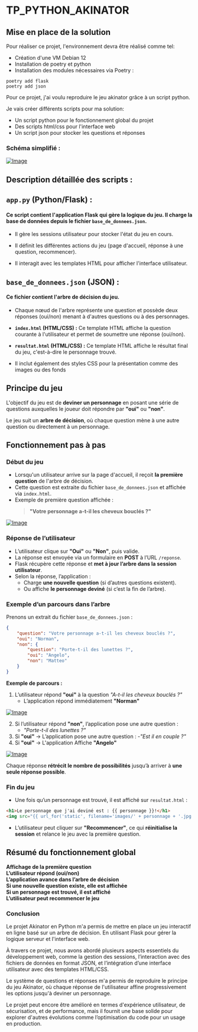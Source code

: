 # TP_PYTHON_AKINATOR
## Mise en place de la solution
Pour réaliser ce projet, l'environnement devra être réalisé comme tel:

- Création d'une VM Debian 12
- Installation de poetry et python
- Installation des modules nécessaires via Poetry :
```
poetry add flask
poetry add json
```

Pour ce projet, j'ai voulu reproduire le jeu akinator grâce à un script python.

Je vais créer différents scripts pour ma solution:

- Un script python pour le fonctionnement global du projet
- Des scripts html/css pour l'interface web
- Un script json pour stocker les questions et réponses
### Schéma simplifié :
[![Image](https://i.goopics.net/18fa3j.png)](https://goopics.net/i/18fa3j)

## Description détaillée des scripts :

## `app.py` (Python/Flask) :  

#### Ce script contient l'application Flask qui gère la logique du jeu.  Il charge la base de données depuis le fichier `base_de_donnees.json`.

* Il gère les sessions utilisateur pour stocker l'état du jeu en cours.

* Il définit les différentes actions du jeu (page d'accueil, réponse à une question, recommencer).

-  Il interagit avec les templates HTML pour afficher l'interface utilisateur.

 

## `base_de_donnees.json` (JSON) :

#### Ce fichier contient l'arbre de décision du jeu.

* Chaque nœud de l'arbre représente une question et possède deux réponses (oui/non) menant à d'autres questions ou à des personnages.

* **`index.html` (HTML/CSS) :**  Ce template HTML affiche la question courante à l'utilisateur et permet de soumettre une réponse (oui/non).
 
* **`resultat.html` (HTML/CSS) :**  Ce template HTML affiche le résultat final du jeu, c'est-à-dire le personnage trouvé.

* Il inclut également des styles CSS pour la présentation comme des images ou des fonds



##  Principe du jeu  
L'objectif du jeu est de **deviner un personnage** en posant une série de questions auxquelles le joueur doit répondre par **"oui"** ou **"non"**.  

Le jeu suit un **arbre de décision**, où chaque question mène à une autre question ou directement à un personnage.  



##  Fonctionnement pas à pas  

### Début du jeu  
- Lorsqu'un utilisateur arrive sur la page d'accueil, il reçoit **la première question** de l'arbre de décision.  
- Cette question est extraite du fichier `base_de_donnees.json` et affichée via `index.html`.  
- Exemple de première question affichée :  
  > **"Votre personnage a-t-il les cheveux bouclés ?"**

[![Image](https://i.goopics.net/hoxgir.png)](https://goopics.net/i/hoxgir)



### Réponse de l’utilisateur  
- L’utilisateur clique sur **"Oui"** ou **"Non"**, puis valide.  
- La réponse est envoyée via un formulaire en **POST** à l’URL `/reponse`.  
- Flask récupère cette réponse et **met à jour l’arbre dans la session utilisateur**.  
- Selon la réponse, l’application :  
  - Charge **une nouvelle question** (si d’autres questions existent).  
  - Ou affiche **le personnage deviné** (si c’est la fin de l’arbre).  



### Exemple d’un parcours dans l’arbre  
Prenons un extrait du fichier `base_de_donnees.json` :  

```json
{
    "question": "Votre personnage a-t-il les cheveux bouclés ?",
    "oui": "Norman",
    "non": {
        "question": "Porte-t-il des lunettes ?",
        "oui": "Angelo",
        "non": "Matteo"
    }
}
```

**Exemple de parcours :**  
1. L’utilisateur répond **"oui"** à la question _"A-t-il les cheveux bouclés ?"_  
   -  L’application répond immédiatement **"Norman"**

[![Image](https://i.goopics.net/ax662w.png)](https://goopics.net/i/ax662w)

2. Si l’utilisateur répond **"non"**, l’application pose une autre question :  
   - _"Porte-t-il des lunettes ?"_
3. Si **"oui"** → L’application pose une autre question :
   -_"Est il en couple ?"_
4. Si **"oui"** → L'application Affiche **"Angelo"**

[![Image](https://i.goopics.net/53ogaa.png)](https://goopics.net/i/53ogaa)

Chaque réponse **rétrécit le nombre de possibilités** jusqu’à arriver à **une seule réponse possible**.



### Fin du jeu  
- Une fois qu’un personnage est trouvé, il est affiché sur `resultat.html` :  

```html
<h1>Le personnage que j'ai deviné est : {{ personnage }}!</h1>
<img src="{{ url_for('static', filename='images/' + personnage + '.jpg') }}" alt="{{ personnage }}">
```

- L’utilisateur peut cliquer sur **"Recommencer"**, ce qui **réinitialise la session** et relance le jeu avec la première question.



## Résumé du fonctionnement global  
 **Affichage de la première question**  
 **L’utilisateur répond (oui/non)**  
 **L’application avance dans l’arbre de décision**  
 **Si une nouvelle question existe, elle est affichée**  
 **Si un personnage est trouvé, il est affiché**  
 **L’utilisateur peut recommencer le jeu**  


 ### Conclusion
Le projet Akinator en Python m'a permis de mettre en place un jeu interactif en ligne basé sur un arbre de décision. En utilisant Flask pour gérer la logique serveur et l'interface web.

À travers ce projet, nous avons abordé plusieurs aspects essentiels du développement web, comme la gestion des sessions, l’interaction avec des fichiers de données en format JSON, et l’intégration d’une interface utilisateur avec des templates HTML/CSS.

Le système de questions et réponses m'a permis de reproduire le principe du jeu Akinator, où chaque réponse de l'utilisateur affine progressivement les options jusqu'à deviner un personnage.

Le projet peut encore être amélioré en termes d'expérience utilisateur, de sécurisation, et de performance, mais il fournit une base solide pour explorer d'autres évolutions comme l’optimisation du code pour un usage en production.
